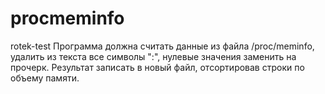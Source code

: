# procmeminfo
rotek-test
Программа должна считать данные из файла /proc/meminfo, удалить из текста все символы ":", нулевые значения заменить на прочерк. 
Результат записать в новый файл, отсортировав строки по объему памяти.
